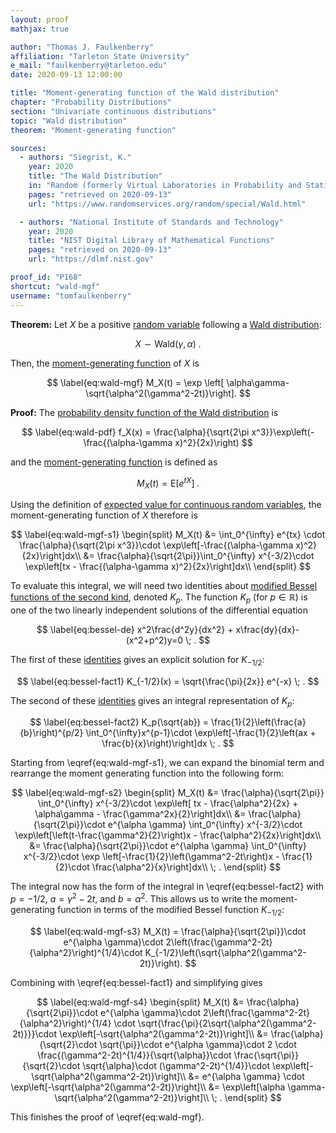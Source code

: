 ```yaml
---
layout: proof
mathjax: true

author: "Thomas J. Faulkenberry"
affiliation: "Tarleton State University"
e_mail: "faulkenberry@tarleton.edu"
date: 2020-09-13 12:00:00

title: "Moment-generating function of the Wald distribution"
chapter: "Probability Distributions"
section: "Univariate continuous distributions"
topic: "Wald distribution"
theorem: "Moment-generating function"

sources:
  - authors: "Siegrist, K."
    year: 2020
    title: "The Wald Distribution"
    in: "Random (formerly Virtual Laboratories in Probability and Statistics)"
    pages: "retrieved on 2020-09-13"
    url: "https://www.randomservices.org/random/special/Wald.html"

  - authors: "National Institute of Standards and Technology"
    year: 2020
    title: "NIST Digital Library of Mathematical Functions"
    pages: "retrieved on 2020-09-13"
    url: "https://dlmf.nist.gov"

proof_id: "P168"
shortcut: "wald-mgf"
username: "tomfaulkenberry"
---
```



**Theorem:** Let $X$ be a positive [random variable](/D/rvar) following a [Wald distribution](/D/wald):

$$ \label{eq:wald}
X \sim \mathrm{Wald}(\gamma, \alpha) \; .
$$


Then, the [moment-generating function](/D/mgf) of $X$ is


$$ \label{eq:wald-mgf}
M_X(t) = \exp \left[ \alpha\gamma-\sqrt{\alpha^2(\gamma^2-2t)}\right].
$$


**Proof:** The [probability density function of the Wald distribution](/P/wald-pdf) is

$$ \label{eq:wald-pdf}
f_X(x) = \frac{\alpha}{\sqrt{2\pi x^3}}\exp\left(-\frac{(\alpha-\gamma x)^2}{2x}\right)
$$

and the [moment-generating function](/D/mgf) is defined as

$$ \label{eq:mgf-var}
M_X(t) = \mathrm{E} \left[ e^{tX} \right] \; .
$$

Using the definition of [expected value for continuous random variables](/D/mean), the moment-generating function of $X$ therefore is

$$ \label{eq:wald-mgf-s1}
\begin{split}
M_X(t) &= \int_0^{\infty} e^{tx} \cdot \frac{\alpha}{\sqrt{2\pi x^3}}\cdot \exp\left[-\frac{(\alpha-\gamma x)^2}{2x}\right]dx\\
&= \frac{\alpha}{\sqrt{2\pi}}\int_0^{\infty} x^{-3/2}\cdot \exp\left[tx - \frac{(\alpha-\gamma x)^2}{2x}\right]dx\\
\end{split}
$$

To evaluate this integral, we will need two identities about [modified Bessel functions of the second kind](https://dlmf.nist.gov/10.25), denoted $K_{p}$. The function $K_{p}$ (for $p\in \mathbb{R}$) is one of the two linearly independent solutions of the differential equation

$$ \label{eq:bessel-de}
x^2\frac{d^2y}{dx^2} + x\frac{dy}{dx}-(x^2+p^2)y=0 \; .
$$

The first of these [identities](https://dlmf.nist.gov/10.39.2) gives an explicit solution for $K_{-1/2}$:

$$ \label{eq:bessel-fact1}
K_{-1/2}(x) = \sqrt{\frac{\pi}{2x}} e^{-x} \; .
$$

The second of these [identities](https://dlmf.nist.gov/10.32.10) gives an integral representation of $K_p$:

$$ \label{eq:bessel-fact2}
K_p(\sqrt{ab}) = \frac{1}{2}\left(\frac{a}{b}\right)^{p/2} \int_0^{\infty}x^{p-1}\cdot \exp\left[-\frac{1}{2}\left(ax + \frac{b}{x}\right)\right]dx \; .
$$

Starting from \eqref{eq:wald-mgf-s1}, we can expand the binomial term and rearrange the moment generating function into the following form:

$$ \label{eq:wald-mgf-s2}
\begin{split}
M_X(t) &= \frac{\alpha}{\sqrt{2\pi}} \int_0^{\infty} x^{-3/2}\cdot \exp\left[ tx - \frac{\alpha^2}{2x} + \alpha\gamma - \frac{\gamma^2x}{2}\right]dx\\
       &= \frac{\alpha}{\sqrt{2\pi}}\cdot e^{\alpha \gamma} \int_0^{\infty} x^{-3/2}\cdot \exp\left[\left(t-\frac{\gamma^2}{2}\right)x - \frac{\alpha^2}{2x}\right]dx\\
  &= \frac{\alpha}{\sqrt{2\pi}}\cdot e^{\alpha \gamma} \int_0^{\infty} x^{-3/2}\cdot \exp \left[-\frac{1}{2}\left(\gamma^2-2t\right)x - \frac{1}{2}\cdot \frac{\alpha^2}{x}\right]dx\\ \; .
\end{split}
$$

The integral now has the form of the integral in \eqref{eq:bessel-fact2} with $p=-1/2$, $a=\gamma^2-2t$, and $b=\alpha^2$. This allows us to write the moment-generating function in terms of the modified Bessel function $K_{-1/2}$:

$$ \label{eq:wald-mgf-s3}
M_X(t) = \frac{\alpha}{\sqrt{2\pi}}\cdot e^{\alpha \gamma}\cdot 2\left(\frac{\gamma^2-2t}{\alpha^2}\right)^{1/4}\cdot K_{-1/2}\left(\sqrt{\alpha^2(\gamma^2-2t)}\right).
$$

Combining with \eqref{eq:bessel-fact1} and simplifying gives

$$ \label{eq:wald-mgf-s4}
\begin{split}
  M_X(t) &= \frac{\alpha}{\sqrt{2\pi}}\cdot e^{\alpha \gamma}\cdot 2\left(\frac{\gamma^2-2t}{\alpha^2}\right)^{1/4} \cdot \sqrt{\frac{\pi}{2\sqrt{\alpha^2(\gamma^2-2t)}}}\cdot \exp\left[-\sqrt{\alpha^2(\gamma^2-2t)}\right]\\
         &= \frac{\alpha}{\sqrt{2}\cdot \sqrt{\pi}}\cdot e^{\alpha \gamma}\cdot 2 \cdot \frac{(\gamma^2-2t)^{1/4}}{\sqrt{\alpha}}\cdot \frac{\sqrt{\pi}}{\sqrt{2}\cdot \sqrt{\alpha}\cdot (\gamma^2-2t)^{1/4}}\cdot \exp\left[-\sqrt{\alpha^2(\gamma^2-2t)}\right]\\
         &= e^{\alpha \gamma} \cdot \exp\left[-\sqrt{\alpha^2(\gamma^2-2t)}\right]\\
  &= \exp\left[\alpha \gamma-\sqrt{\alpha^2(\gamma^2-2t)}\right]\\ \; .
\end{split}
$$

This finishes the proof of \eqref{eq:wald-mgf}.